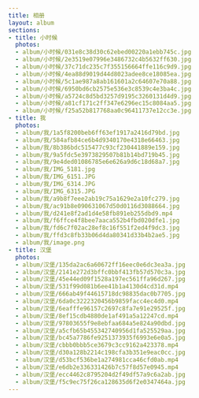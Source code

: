 ```yaml
---
title: 相册
layout: album
sections:
- title: 小时候
  photos:
  - album/小时候/031e8c38d30c62ebed00220a1ebb745c.jpg
  - album/小时候/2e3519e07996e3486732c4b5632ff630.jpg
  - album/小时候/37c71dc235c7f355156664ffe116c9d9.jpg
  - album/小时候/4ea88d9019d44d8023adee8ce18085ea.jpg
  - album/小时候/5c1ae987a8ab161601a2c64607e70a88.jpg
  - album/小时候/6950bd6cb2575e536e3c8539c4e3ba4c.jpg
  - album/小时候/a5724c8d5bd3257d9195c3260131d4d9.jpg
  - album/小时候/a81cf171c2ff347e6296ec15c8084aa5.jpg
  - album/小时候/f25a52b817768aa0c96411737e12cc3e.jpg
- title: 我
  photos:
  - album/我/1a5f8200beb6ff63ef1917a2416d79bd.jpg
  - album/我/584afb84ce6b4d9340170e4318e66463.jpg
  - album/我/8b386bdc515477c93cf230441889e159.jpg
  - album/我/9a5fdc5e3973829507b81b14bd719b45.jpg
  - album/我/9e4ded01086785e6e626a9d6c18d68a7.jpg
  - album/我/IMG_5181.jpg
  - album/我/IMG_6151.JPG
  - album/我/IMG_6314.JPG
  - album/我/IMG_6315.JPG
  - album/我/a9b8f7eee2ab19c75a1629e2a10fc279.jpg
  - album/我/ac91b8e090631067d50d0116d3088664.jpg
  - album/我/d241e8f2ad1d4e58fb891eb255dbd9.mp4
  - album/我/f6ffce4f8bee7aaca552b4fbd020dfe1.jpg
  - album/我/fd6c7f02ac28ef8c16f551f2ed4f9dc3.jpg
  - album/我/ffd3c8fb33b06d4da80341d33b4b2ae5.jpg
  - album/我/image.png
- title: 汉堡
  photos:
  - album/汉堡/135da2ac6a60672ff16eec0e6dc3ea3a.jpg
  - album/汉堡/2141e272d3bffc0bbf413fb57d570c3a.jpg
  - album/汉堡/45e44ed09f1528a197ec561ffa96d267.jpg
  - album/汉堡/531f99d081b6ee41b1a4130d4cd31d.mp4
  - album/汉堡/666ab49f44615718dc98835dac0b7705.jpg
  - album/汉堡/6da0c3222320456b9859facc4ec4d0.mp4
  - album/汉堡/6eafffe96157c2697c8fa7e91e29525f.jpg
  - album/汉堡/8ef15cdb4880de1af491a5a12247cd.mp4
  - album/汉堡/97803655f9e8ebfaa684a5e824a90dbd.jpg
  - album/汉堡/a5cfb65b455342740956d1fa525529aa.jpg
  - album/汉堡/bc45a7786fe9251373935f6993e6e0a5.jpg
  - album/汉堡/cbbb0bbb5ce3679c3cc9162a423378.mp4
  - album/汉堡/d30a128b2214c198cfa3b351e9eac0cc.jpg
  - album/汉堡/d53bcf536be1a274981cca46cfd0ab.mp4
  - album/汉堡/e6db2e336331426b7c57f8d57e0945.mp4
  - album/汉堡/ecc4462c8795204d2f49df57a9c6a2ab.jpg
  - album/汉堡/f5c9ec75f26ca128635d6f2e0347464a.jpg
---
```

